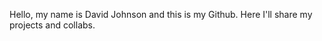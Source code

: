 Hello, my name is David Johnson and this is my Github. Here I'll share my projects and collabs. 

<!---
David-Johnson-Codes/David-Johnson-Codes is a ✨ special ✨ repository because its `README.md` (this file) appears on your GitHub profile.
You can click the Preview link to take a look at your changes.
--->

